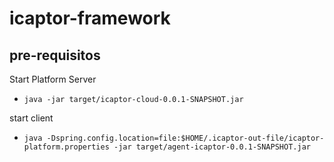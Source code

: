 # icaptor-framework

## pre-requisitos
Start Platform Server
-  ```java -jar target/icaptor-cloud-0.0.1-SNAPSHOT.jar``` 

start client
- ```java -Dspring.config.location=file:$HOME/.icaptor-out-file/icaptor-platform.properties -jar target/agent-icaptor-0.0.1-SNAPSHOT.jar```

